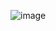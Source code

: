 ![image](https://github.com/tyler-007/Marketing-Data-Analytics-Fino/assets/123353445/172e3644-66d2-435d-97af-0faa1e6cf5f8)
